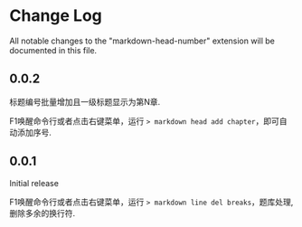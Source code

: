 # Change Log
All notable changes to the "markdown-head-number" extension will be documented in this file.

## 0.0.2

标题编号批量增加且一级标题显示为第N章.

F1唤醒命令行或者点击右键菜单，运行 `> markdown head add chapter`，即可自动添加序号.

## 0.0.1
Initial release

F1唤醒命令行或者点击右键菜单，运行 `> markdown line del breaks`，题库处理,删除多余的换行符.
